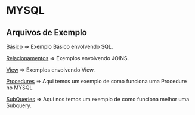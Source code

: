 # MYSQL
## Arquivos de Exemplo
[Básico](BASICO.SQL) => Exemplo Básico envolvendo SQL.

[Relacionamentos](RELACIONAMENTOS.SQL) => Exemplos envolvendo JOINS.

[View](VIEW.SQL) => Exemplos envolvendo View.

[Procedures](PROCEDURES.SQL) => Aqui temos um exemplo de como funciona uma Procedure no MYSQL

[SubQueries](SUBQUERIES.SQL) => Aqui nos temos um exemplo de como funciona melhor uma Subquery.